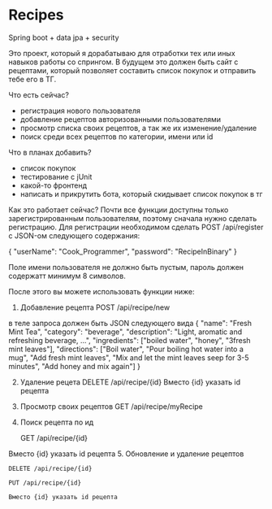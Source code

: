 # Recipes
 Spring boot + data jpa + security
 
 Это проект, который я дорабатываю для отработки тех или иных навыков работы со спрингом.
 В будущем это должен быть сайт с рецептами, который позволяет составить список покупок и отправить тебе его в ТГ.
 
 Что есть сейчас?
 - регистрация нового пользователя
 - добавление рецептов авторизованными пользователями
 - просмотр списка своих рецептов, а так же их изменение/удаление
 - поиск среди всех рецептов по категории, имени или id

Что в планах добавить?
- список покупок
- тестирование с jUnit
- какой-то фронтенд
- написать и прикрутить бота, который скидывает список покупок в тг

Как это работает сейчас?
Почти все функции доступны только зарегистрированным пользователям, поэтому сначала нужно сделать регистрацию.
Для регистрации необходимом сделать POST /api/register с JSON-ом следующего содержания:

{
   "userName": "Cook_Programmer",
   "password": "RecipeInBinary"
}

Поле имени пользователя не должно быть пустым, пароль должен содержатт минимум 8 символов.

 После этого вы можете использовать функции ниже:
 1. Добавление рецепта
 POST /api/recipe/new
 
 в теле запроса должен быть JSON следующего вида 
 {
   "name": "Fresh Mint Tea",
   "category": "beverage",
   "description": "Light, aromatic and refreshing beverage, ...",
   "ingredients": ["boiled water", "honey", "3fresh mint leaves"],
   "directions": ["Boil water", "Pour boiling hot water into a mug", "Add fresh mint leaves", "Mix and let the mint leaves seep for 3-5 minutes", "Add honey and mix again"]
}

 2. Удаление рецета
    DELETE /api/recipe/{id}
    Вместо {id} указать id рецепта
 
 3. Просмотр своих рецептов
    GET /api/recipe/myRecipe
 
 4. Поиск рецепта по ид
 
     GET /api/recipe/{id}
  
  Вместо {id} указать id рецепта
 5. Обновление и удаление рецептов
 
    DELETE /api/recipe/{id}
 
    PUT /api/recipe/{id}
 
    Вместо {id} указать id рецепта
